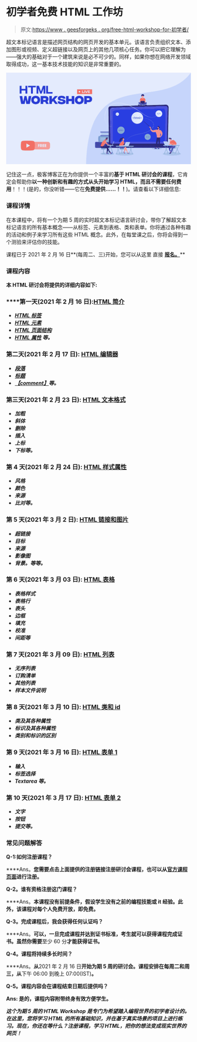 # 初学者免费 HTML 工作坊

> 原文:[https://www . geesforgeks . org/free-html-workshop-for-初学者/](https://www.geeksforgeeks.org/free-html-workshop-for-beginners/)

超文本标记语言是描述网页结构的网页开发的基本单元。该语言负责组织文本、添加图形或视频、定义超链接以及网页上的其他几项核心任务。你可以把它理解为——强大的基础对于一个建筑来说是必不可少的。同样，如果你想在网络开发领域取得成功，这一基本技术技能的知识是非常重要的。

[![HTML-Workshop-FREE-Course-By-GeeksforGeks](img/d52b498fd53c0d480b3c56cec64b345b.png)](https://www.youtube.com/playlist?list=PLJ0OSCymthUwpTMdzMo85mzJd4FUw5KPV)

记住这一点，极客博客正在为你提供一个丰富的**基于 HTML 研讨会的课程**，它肯定会帮助你**以一种创新和有趣的方式从头开始学习 HTML，而且不需要任何费用**！！！(是的，你没听错——它在**免费提供……！！**)。请查看以下详细信息:

### 课程详情

在本课程中，将有一个为期 5 周的实时超文本标记语言研讨会，带你了解超文本标记语言的所有基本概念——从标签、元素到表格、类和表单。你将通过各种有趣的活动和例子来学习所有这些 HTML 概念。此外，在每堂课之后，你将会得到一个测验来评估你的技能。

课程已于 2021 年 2 月 16 日**(每周二、三)开始，您可以从这里 直接 [**报名。**](https://practice.geeksforgeeks.org/courses/html-workshop)**

### **课程内容**

**本 HTML 研讨会将提供的详细内容如下:**

### ****第一天(2021 年 2 月 16 日):**[**HTML 简介**](https://practice.geeksforgeeks.org/tracks/html-class1/?batchId=334)**

*   **[*HTML 标签*](https://youtu.be/6n1JH0ZDECs?t=559)**
*   **[*HTML 元素*](https://youtu.be/6n1JH0ZDECs?t=662)**
*   **[*HTML 页面结构*](https://youtu.be/6n1JH0ZDECs?t=695)**
*   **[*HTML 属性*](https://youtu.be/6n1JH0ZDECs?t=1310) *等。***

### ****第二天(2021 年 2 月 17 日):** [**HTML 编辑器**](https://practice.geeksforgeeks.org/tracks/html-class2/?batchId=334)**

*   **[*段落*](https://youtu.be/1XAfZ4vnYsY?t=1024)**
*   **[*标题*](https://youtu.be/1XAfZ4vnYsY?t=1496)**
*   **[*【comment】*](https://youtu.be/1XAfZ4vnYsY?t=1965)*等。***

### ****第三天(2021 年 2 月 23 日):** [**HTML 文本格式**](https://practice.geeksforgeeks.org/tracks/html-class3/?batchId=334)**

*   ***加粗***
*   ***斜体***
*   ***删除***
*   ***插入***
*   ***上标***
*   ***下标等。***

### ****第 4 天(2021 年 2 月 24 日):** [**HTML 样式属性**](https://practice.geeksforgeeks.org/tracks/html-class4/?batchId=334)**

*   ***风格***
*   ***颜色***
*   ***来源***
*   ***比对等。***

### ****第 5 天(2021 年 3 月 2 日):** [**HTML 链接和图片**](https://practice.geeksforgeeks.org/tracks/html-class5/?batchId=334)**

*   ***超链接***
*   ***目标***
*   ***来源***
*   ***影像图***
*   ***背景。等等。***

### ****第 6 天(2021 年 3 月 03 日):** [**HTML 表格**](https://practice.geeksforgeeks.org/tracks/html-class6/?batchId=334)**

*   ***表格样式***
*   ***表格行***
*   ***表头***
*   ***边框***
*   ***填充***
*   ***校准***
*   ***间距等***

### ****第 7 天(2021 年 3 月 09 日):** [**HTML 列表**](https://practice.geeksforgeeks.org/tracks/html-class7/?batchId=334)**

*   ***无序列表***
*   ***订购清单***
*   ***其他列表***
*   ***样本文件说明***

### ****第 8 天(2021 年 3 月 10 日):** [**HTML 类和 id**](https://practice.geeksforgeeks.org/tracks/html-class8/?batchId=334)**

*   ***类及其各种属性***
*   ***标识及其各种属性***
*   ***类别和标识的区别***

### ****第 9 天(2021 年 3 月 16 日):** [**HTML 表单 1**](https://practice.geeksforgeeks.org/tracks/html-class9/?batchId=334)**

*   ***输入***
*   ***标签选择***
*   ***Textarea 等。***

### ****第 10 天(2021 年 3 月 17 日):** [**HTML 表单 2**](youtube.com/watch?v=LeVrSv5NoAo&list=PLJ0OSCymthUwpTMdzMo85mzJd4FUw5KPV&index=10)**

*   ***文字***
*   ***按钮***
*   ***提交等。***

### **常见问题解答**

****Q-1:如何注册课程？****

****Ans。**您需要点击上面提供的注册链接注册研讨会课程，也可以从[官方课程页面](https://practice.geeksforgeeks.org/courses/html-workshop)进行注册。**

****Q-2。谁有资格注册这门课程？****

****Ans。**本课程没有前提条件，假设学生没有之前的编程技能或 it 经验。此外，该课程对每个人免费开放，即免费。**

****Q-3。完成课程后，我会获得任何认证吗？****

****Ans。**可以，一旦完成课程并达到证书标准，考生就可以获得课程完成证书。虽然你需要**至少 60 分**才能获得证书。**

****Q-4。课程将持续多长时间？****

****Ans。**从**2021 年 2 月 16 日**开始为期 5 周的研讨会。课程安排在每周二和周三，从**下午 06:00 到晚上 07:00(IST)**。**

****Q-5。课程内容会在课程结束日期后提供吗？****

****Ans:** 是的，课程内容附带**终身有效**方便学生。**

***这个为期 5 周的 HTML Workshop 是专门为希望踏入编程世界的初学者设计的。在这里，您将学习 HTML 的所有基础知识，并在基于真实场景的项目上进行练习。现在，你还在等什么？注册课程，学习 HTML，把你的想法变成现实世界的网页！***